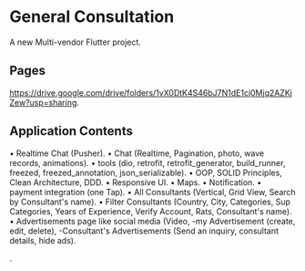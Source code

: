 # General Consultation

A new Multi-vendor Flutter project.
## Pages
https://drive.google.com/drive/folders/1vX0DtK4S46bJ7N1dE1cj0Mjq2AZKjZew?usp=sharing.

## Application Contents
 
• Realtime Chat (Pusher).
• Chat (Realtime, Pagination, photo, wave records, animations).
• tools (dio, retrofit, retrofit_generator, build_runner, freezed, freezed_annotation, json_serializable).
• OOP, SOLID Principles, Clean Architecture, DDD.
• Responsive UI. 
• Maps.
• Notification.
• payment integration (one Tap).
• All Consultants (Vertical, Grid View, Search by Consultant's name).
• Filter Consultants (Country, City, Categories, Sup Categories, Years of Experience, Verify Account, Rats, Consultant's name). 
• Advertisements page like social media (Video, -my Advertisement (create, edit, delete), -Consultant's Advertisements (Send an inquiry, consultant details, hide ads).

.

